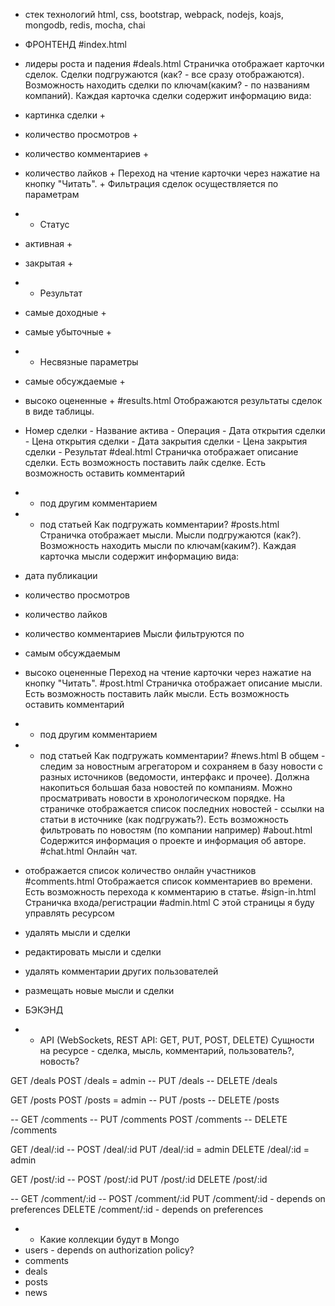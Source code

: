 - стек технологий
html, css, bootstrap, webpack, nodejs, koajs, mongodb, redis, mocha, chai

- ФРОНТЕНД
#index.html
- лидеры роста и падения 
#deals.html
Страничка отображает карточки сделок. Сделки подгружаются (как? - все сразу отображаются). 
Возможность находить сделки по ключам(каким? - по названиям компаний).
Каждая карточка сделки содержит информацию вида:
- картинка сделки +
- количество просмотров + 
- количество комментариев +
- количество лайков + 
Переход на чтение карточки через нажатие на кнопку "Читать". +
Фильтрация сделок осуществляется по параметрам
- - Статус
- активная +
- закрытая +
- - Результат
- самые доходные +
- самые убыточные +
- - Несвязные параметры
- самые обсуждаемые +
- высоко оцененные +
#results.html
Отображаются результаты сделок в виде таблицы.
- Номер сделки - Название актива - Операция - Дата открытия сделки - Цена открытия сделки - Дата закрытия сделки - Цена закрытия сделки - Результат
#deal.html
Страничка отображает описание сделки. 
Есть возможность поставить лайк сделке.
Есть возможность оставить комментарий
- - под другим комментарием
- - под статьей 
Как подгружать комментарии?
#posts.html
Страничка отображает мысли.  Мысли подгружаются (как?).
Возможность находить мысли по ключам(каким?).
Каждая карточка мысли содержит информацию вида:
- дата публикации
- количество просмотров
- количество лайков
- количество комментариев
Мысли фильтруются по
- самым обсуждаемым
- высоко оцененные
Переход на чтение карточки через нажатие на кнопку "Читать".
#post.html
Страничка отображает описание мысли. 
Есть возможность поставить лайк мысли.
Есть возможность оставить комментарий
- - под другим комментарием
- - под статьей 
Как подгружать комментарии?
#news.html
В общем - следим за новостным агрегатором и сохраняем в базу новости с разных источников (ведомости, интерфакс и прочее). Должна накопиться большая база новостей по компаниям. Можно просматривать новости в хронологическом порядке.
На страничке отображается список последних новостей - ссылки на статьи в источнике (как подгружать?).
Есть возможность фильтровать по новостям (по компании например)
#about.html
Содержится информация о проекте и информация об авторе.
#chat.html
Онлайн чат.
- отображается список количество онлайн участников
#comments.html
Отображается список комментариев во времени.
Есть возможность перехода к комментарию в статье.
#sign-in.html
Страничка входа/регистрации
#admin.html
С этой страницы я буду управлять ресурсом
- удалять мысли и сделки
- редактировать мысли и сделки
- удалять комментарии других пользователей
- размещать новые мысли и сделки

- БЭКЭНД
- - API (WebSockets, REST API: GET, PUT, POST, DELETE) Сущности на ресурсе - сделка, мысль, комментарий, пользователь?, новость?

GET /deals
POST /deals = admin
-- PUT /deals
-- DELETE /deals

GET /posts
POST /posts = admin
-- PUT /posts
-- DELETE /posts

-- GET /comments
-- PUT /comments
POST /comments
-- DELETE /comments

GET /deal/:id
-- POST /deal/:id
PUT /deal/:id = admin
DELETE /deal/:id = admin

GET /post/:id
-- POST /post/:id
PUT /post/:id
DELETE /post/:id

-- GET /comment/:id
-- POST /comment/:id
PUT /comment/:id - depends on preferences
DELETE /comment/:id - depends on preferences

- - Какие коллекции будут в Mongo
- users - depends on authorization policy?
- comments
- deals
- posts
- news